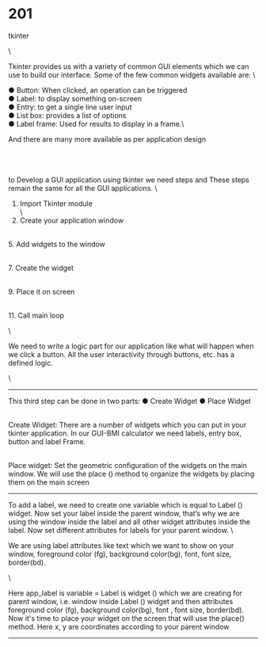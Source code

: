 # 201
tkinter


\

Tkinter provides us with a variety of common GUI elements which we can use to build our interface.
Some of the few common widgets available are:
\

● Button: When clicked, an operation can be triggered\
● Label: to display something on-screen\
● Entry: to get a single line user input\
● List box: provides a list of options\
● Label frame: Used for results to display in a frame.\

And there are many more available as per application design

\
\
\
 to Develop a GUI application using tkinter we need steps and These steps remain the same for all the GUI applications.
 \
1. Import Tkinter module \
\
3. Create your application window

\
5. Add widgets to the window

\
7. Create the widget

\
9. Place it on screen

\
11. Call main loop

\

We need to write a logic part for our application like what will happen when we click a button. All the user interactivity
through buttons, etc. has a defined logic.


\


--------------------------------------------------------------------------------
This third step can be done in two parts:
● Create Widget
● Place Widget

\
Create Widget: There are a number of widgets which you
can put in your tkinter application. In our GUI-BMI calculator
we need labels, entry box, button and label Frame.

\
Place widget: Set the geometric configuration of the
widgets on the main window. We will use the place ()
method to organize the widgets by placing them on the
main screen


------------------------------------------------------------------------

To add a label, we need to create one variable which is equal to Label () widget. Now set
your label inside the parent window, that’s why we are using the window inside the label
and all other widget attributes inside the label. Now set different attributes for labels for
your parent window.
\

We are using label attributes like text which we want to show on your window, foreground
color (fg), background color(bg), font, font size, border(bd).

\

Here app_label is variable = Label is widget () which we are creating for parent window,
i.e. window inside Label () widget and then attributes foreground color (fg), background
color(bg), font , font size, border(bd).
Now it's time to place your widget on the screen that will use the place() method. Here x,
y are coordinates according to your parent window

-----------------------

